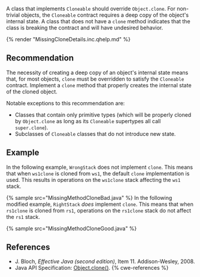 A class that implements `Cloneable` should override `Object.clone`. For non-trivial objects, the `Cloneable` contract requires a deep copy of the object's internal state. A class that does not have a `clone` method indicates that the class is breaking the contract and will have undesired behavior.

{% render "MissingCloneDetails.inc.qhelp.md" %}


## Recommendation
The necessity of creating a deep copy of an object's internal state means that, for most objects, `clone` must be overridden to satisfy the `Cloneable` contract. Implement a `clone` method that properly creates the internal state of the cloned object.

Notable exceptions to this recommendation are:

* Classes that contain only primitive types (which will be properly cloned by `Object.clone` as long as its `Cloneable` supertypes all call `super.clone`).
* Subclasses of `Cloneable` classes that do not introduce new state.

## Example
In the following example, `WrongStack` does not implement `clone`. This means that when `ws1clone` is cloned from `ws1`, the default `clone` implementation is used. This results in operations on the `ws1clone` stack affecting the `ws1` stack.

{% sample src="MissingMethodCloneBad.java" %}
In the following modified example, `RightStack` *does* implement `clone`. This means that when `rs1clone` is cloned from `rs1`, operations on the `rs1clone` stack do not affect the `rs1` stack.

{% sample src="MissingMethodCloneGood.java" %}

## References
* J. Bloch, *Effective Java (second edition)*, Item 11. Addison-Wesley, 2008.
* Java API Specification: [Object.clone()](https://docs.oracle.com/en/java/javase/11/docs/api/java.base/java/lang/Object.html#clone()).
{% cwe-references %}
